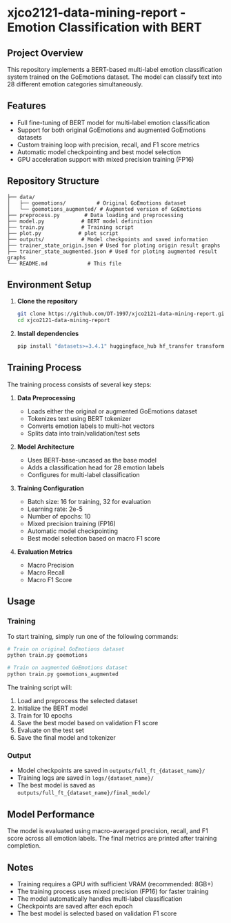 # xjco2121-data-mining-report - Emotion Classification with BERT

## Project Overview
This repository implements a BERT-based multi-label emotion classification system trained on the GoEmotions dataset. The model can classify text into 28 different emotion categories simultaneously.

## Features
- Full fine-tuning of BERT model for multi-label emotion classification
- Support for both original GoEmotions and augmented GoEmotions datasets
- Custom training loop with precision, recall, and F1 score metrics
- Automatic model checkpointing and best model selection
- GPU acceleration support with mixed precision training (FP16)

## Repository Structure
```
├── data/
│   ├── goemotions/          # Original GoEmotions dataset
│   └── goemotions_augmented/ # Augmented version of GoEmotions
├── preprocess.py        # Data loading and preprocessing
├── model.py            # BERT model definition
├── train.py            # Training script
├── plot.py            # plot script
├── outputs/            # Model checkpoints and saved information
├── trainer_state_origin.json # Used for ploting origin result graphs
├── trainer_state_augmented.json # Used for ploting augmented result graphs
└── README.md             # This file
```

## Environment Setup
1. **Clone the repository**
   ```bash
   git clone https://github.com/DT-1997/xjco2121-data-mining-report.git
   cd xjco2121-data-mining-report
   ```

2. **Install dependencies**
   ```bash
   pip install "datasets>=3.4.1" huggingface_hub hf_transfer transformers torch numpy scikit-learn
   ```

## Training Process
The training process consists of several key steps:

1. **Data Preprocessing**
   - Loads either the original or augmented GoEmotions dataset
   - Tokenizes text using BERT tokenizer
   - Converts emotion labels to multi-hot vectors
   - Splits data into train/validation/test sets

2. **Model Architecture**
   - Uses BERT-base-uncased as the base model
   - Adds a classification head for 28 emotion labels
   - Configures for multi-label classification

3. **Training Configuration**
   - Batch size: 16 for training, 32 for evaluation
   - Learning rate: 2e-5
   - Number of epochs: 10
   - Mixed precision training (FP16)
   - Automatic model checkpointing
   - Best model selection based on macro F1 score

4. **Evaluation Metrics**
   - Macro Precision
   - Macro Recall
   - Macro F1 Score

## Usage

### Training
To start training, simply run one of the following commands:

```bash
# Train on original GoEmotions dataset
python train.py goemotions

# Train on augmented GoEmotions dataset
python train.py goemotions_augmented
```

The training script will:
1. Load and preprocess the selected dataset
2. Initialize the BERT model
3. Train for 10 epochs
4. Save the best model based on validation F1 score
5. Evaluate on the test set
6. Save the final model and tokenizer

### Output
- Model checkpoints are saved in `outputs/full_ft_{dataset_name}/`
- Training logs are saved in `logs/{dataset_name}/`
- The best model is saved as `outputs/full_ft_{dataset_name}/final_model/`

## Model Performance
The model is evaluated using macro-averaged precision, recall, and F1 score across all emotion labels. The final metrics are printed after training completion.

## Notes
- Training requires a GPU with sufficient VRAM (recommended: 8GB+)
- The training process uses mixed precision (FP16) for faster training
- The model automatically handles multi-label classification
- Checkpoints are saved after each epoch
- The best model is selected based on validation F1 score
